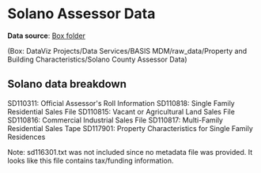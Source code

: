 # Solano Assessor Data

**Data source**: [Box folder](https://mtcdrive.app.box.com/folder/74539405520)

(Box: DataViz Projects/Data Services/BASIS MDM/raw_data/Property and Building Characteristics/Solano County Assessor Data)


## Solano data breakdown

SD110311: Official Assessor's Roll Information
SD110818: Single Family Residential Sales File
SD110815: Vacant or Agricultural Land Sales File
SD110816: Commercial Industrial Sales File
SD110817: Multi-Family Residential Sales Tape
SD117901: Property Characteristics for Single Family Residences

Note: sd116301.txt was not included since no metadata file was provided. It looks like this file contains tax/funding information.

